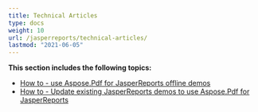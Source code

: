 ```yaml
---
title: Technical Articles
type: docs
weight: 10
url: /jasperreports/technical-articles/
lastmod: "2021-06-05"
---
```


**This section includes the following topics:**

- [How to - use Aspose.Pdf for JasperReports offline demos](/pdf/jasperreports/how-to-use-aspose-pdf-for-jasperreports-offline-demos/)
- [ How to - Update existing JasperReports demos to use Aspose.Pdf for JasperReports](/pdf/jasperreports/how-to-update-existing-jasperreports-demos-to-use-aspose-pdf-for-jasperreports/)
